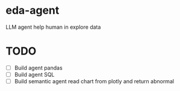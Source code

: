 # eda-agent
LLM agent help human in explore data

# TODO
- [ ] Build agent pandas
- [ ] Build agent SQL
- [ ] Build semantic agent read chart from plotly and return abnormal